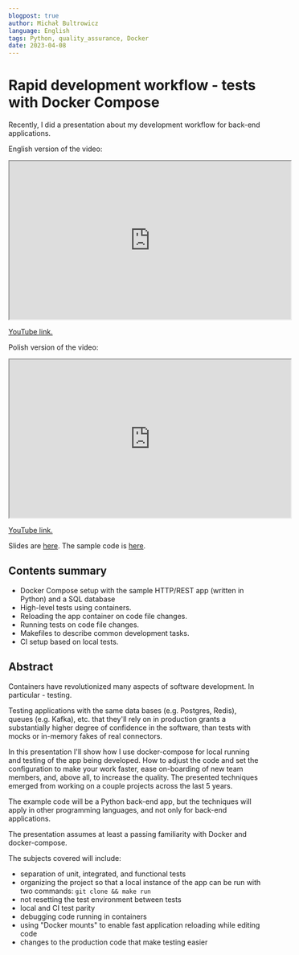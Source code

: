 ```yaml
---
blogpost: true
author: Michał Bultrowicz
language: English
tags: Python, quality_assurance, Docker
date: 2023-04-08
---
```


Rapid development workflow - tests with Docker Compose
======================================================

Recently, I did a presentation about my development workflow for back-end applications.

English version of the video:
<iframe id="odysee-iframe" width="560" height="315"
src="https://odysee.com/$/embed/@michal.bultrowicz:c/dev_workflow_with_local_tests_using_docker_compose:8?r=52LTaohq65dxC4k1i52CHhK5UAXrDqQ8"
allowfullscreen></iframe>

[YouTube link.](https://youtu.be/hjve48cYj_U)

Polish version of the video:
<iframe id="odysee-iframe" width="560" height="315"
src="https://odysee.com/$/embed/@michal.bultrowicz:c/lokalne_testy_z_docker_compose_a_praca_programisty:4?r=52LTaohq65dxC4k1i52CHhK5UAXrDqQ8"
allowfullscreen></iframe>

[YouTube link.](https://youtu.be/Ob-3YNgXYZc)

Slides are [here](https://github.com/butla/presentations/tree/master/2023-03_developer_workflow_with_local_tests_using_docker-compose).
The sample code is [here](https://github.com/butla/portfolio/tree/master/demo-projects/sample_backend_app).

## Contents summary

- Docker Compose setup with the sample HTTP/REST app (written in Python) and a SQL database
- High-level tests using containers.
- Reloading the app container on code file changes.
- Running tests on code file changes.
- Makefiles to describe common development tasks.
- CI setup based on local tests.

## Abstract

Containers have revolutionized many aspects of software development. In particular - testing.

Testing applications with the same data bases (e.g. Postgres, Redis), queues (e.g. Kafka), etc.
that they'll rely on in production grants a substantially higher degree of confidence in the software,
than tests with mocks or in-memory fakes of real connectors.

In this presentation I'll show how I use docker-compose for local running and testing of the app being developed.
How to adjust the code and set the configuration to make your work faster, ease on-boarding of new team members,
and, above all, to increase the quality.
The presented techniques emerged from working on a couple projects across the last 5 years.

The example code will be a Python back-end app, but the techniques will apply in other programming languages,
and not only for back-end applications.

The presentation assumes at least a passing familiarity with Docker and docker-compose.

The subjects covered will include:
- separation of unit, integrated, and functional tests
- organizing the project so that a local instance of the app can be run with two commands: `git clone && make run`
- not resetting the test environment between tests
- local and CI test parity
- debugging code running in containers
- using "Docker mounts" to enable fast application reloading while editing code
- changes to the production code that make testing easier
